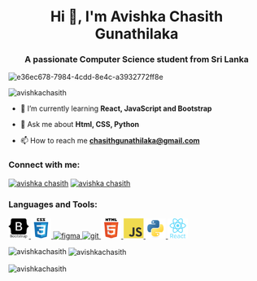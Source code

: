 <h1 align="center">Hi 👋, I'm Avishka Chasith Gunathilaka</h1>
<h3 align="center">A passionate Computer Science student from Sri Lanka</h3>


![e36ec678-7984-4cdd-8e4c-a3932772ff8e](https://github.com/AvishkaChasith/AvishkaChasith/assets/155515921/85e2f322-c8b2-40e2-b9c3-32fc3e44933c)


<p align="left"> <img src="https://komarev.com/ghpvc/?username=avishkachasith&label=Profile%20views&color=0e75b6&style=flat" alt="avishkachasith" /> </p>


- 🌱 I’m currently learning **React, JavaScript and Bootstrap**

- 💬 Ask me about **Html, CSS, Python**

- 📫 How to reach me **chasithgunathilaka@gmail.com**

<h3 align="left">Connect with me:</h3>
<p align="left">
<a href="https://linkedin.com/in/avishka chasith" target="blank"><img align="center" src="https://raw.githubusercontent.com/rahuldkjain/github-profile-readme-generator/master/src/images/icons/Social/linked-in-alt.svg" alt="avishka chasith" height="30" width="40" /></a>
<a href="https://www.hackerrank.com/avishka chasith" target="blank"><img align="center" src="https://raw.githubusercontent.com/rahuldkjain/github-profile-readme-generator/master/src/images/icons/Social/hackerrank.svg" alt="avishka chasith" height="30" width="40" /></a>
</p>

<h3 align="left">Languages and Tools:</h3>
<p align="left"> <a href="https://getbootstrap.com" target="_blank" rel="noreferrer"> <img src="https://raw.githubusercontent.com/devicons/devicon/master/icons/bootstrap/bootstrap-plain-wordmark.svg" alt="bootstrap" width="40" height="40"/> </a> <a href="https://www.w3schools.com/css/" target="_blank" rel="noreferrer"> <img src="https://raw.githubusercontent.com/devicons/devicon/master/icons/css3/css3-original-wordmark.svg" alt="css3" width="40" height="40"/> </a> <a href="https://www.figma.com/" target="_blank" rel="noreferrer"> <img src="https://www.vectorlogo.zone/logos/figma/figma-icon.svg" alt="figma" width="40" height="40"/> </a> <a href="https://git-scm.com/" target="_blank" rel="noreferrer"> <img src="https://www.vectorlogo.zone/logos/git-scm/git-scm-icon.svg" alt="git" width="40" height="40"/> </a> <a href="https://www.w3.org/html/" target="_blank" rel="noreferrer"> <img src="https://raw.githubusercontent.com/devicons/devicon/master/icons/html5/html5-original-wordmark.svg" alt="html5" width="40" height="40"/> </a> <a href="https://developer.mozilla.org/en-US/docs/Web/JavaScript" target="_blank" rel="noreferrer"> <img src="https://raw.githubusercontent.com/devicons/devicon/master/icons/javascript/javascript-original.svg" alt="javascript" width="40" height="40"/> </a> <a href="https://www.python.org" target="_blank" rel="noreferrer"> <img src="https://raw.githubusercontent.com/devicons/devicon/master/icons/python/python-original.svg" alt="python" width="40" height="40"/> </a> <a href="https://reactjs.org/" target="_blank" rel="noreferrer"> <img src="https://raw.githubusercontent.com/devicons/devicon/master/icons/react/react-original-wordmark.svg" alt="react" width="40" height="40"/> </a> </p>

<p><img align="left" src="https://github-readme-stats.vercel.app/api/top-langs?username=avishkachasith&show_icons=true&locale=en&layout=compact" alt="avishkachasith" /></p>

<p>&nbsp;<img align="center" src="https://github-readme-stats.vercel.app/api?username=avishkachasith&show_icons=true&locale=en" alt="avishkachasith" /></p>

<p><img align="center" src="https://github-readme-streak-stats.herokuapp.com/?user=avishkachasith&" alt="avishkachasith" /></p>
